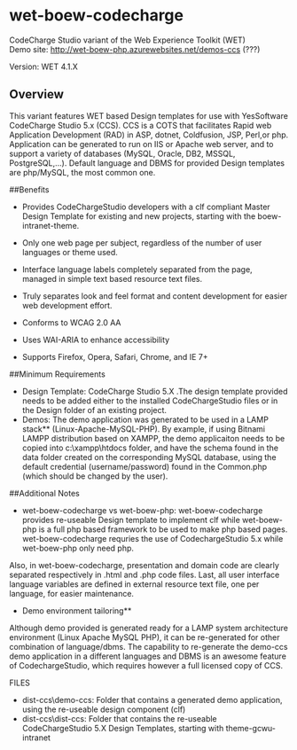 wet-boew-codecharge
===================

CodeCharge Studio variant of the Web Experience Toolkit (WET)
<br />
Demo site: http://wet-boew-php.azurewebsites.net/demos-ccs (???)

Version: WET 4.1.X

## Overview

This variant features WET based Design templates for use with YesSoftware CodeCharge Studio 5.x (CCS).
CCS is a COTS that facilitates Rapid web Application Development (RAD) in ASP, dotnet, Coldfusion, JSP, Perl,or php.
Application can be generated to run on IIS or Apache web server, and to support a variety of databases (MySQL, Oracle, DB2, MSSQL, PostgreSQL,...). Default language and DBMS for provided Design templates are php/MySQL, the most common one.

##Benefits

* Provides CodeChargeStudio developers with a clf compliant Master Design Template for existing and new projects, starting with the boew-intranet-theme. 
* Only one web page per subject, regardless of the number of user languages or theme used.
* Interface language labels completely separated from the page, managed in simple text based resource text files.
* Truly separates look and feel format and content development for easier web development effort.

* Conforms to WCAG 2.0 AA
* Uses WAI-ARIA to enhance accessibility
* Supports Firefox, Opera, Safari, Chrome, and IE 7+ 

##Minimum Requirements

* Design Template: CodeCharge Studio 5.X .The design template provided needs to be added either to the installed CodeChargeStudio files or in the Design folder of an existing project.
* Demos: The demo application was generated to be used in a LAMP stack** (Linux-Apache-MySQL-PHP). By example, if using Bitnami LAMPP distribution based on XAMPP, the demo applicaiton needs to be copied into c:\xampp\htdocs folder, and have the schema found in the data folder created on the corresponding MySQL database, using the default credential (username/password) found in the Common.php (which should be changed by the user).

##Additional Notes

* wet-boew-codecharge vs wet-boew-php:
wet-boew-codecharge provides re-useable Design template to implement clf while wet-boew-php is a full php based framework to be used to make php based pages. wet-boew-codecharge requries the use of CodechargeStudio 5.x while wet-boew-php only need php.

Also, in wet-boew-codecharge, presentation and domain code are clearly separated respectively in .html and .php code files.
Last, all user interface language variables are defined in external resource text file, one per language, for easier maintenance.

* Demo environment tailoring**

Although demo provided is generated ready for a LAMP system architecture environment (Linux Apache MySQL PHP), it can be re-generated for other combination of language/dbms. The capability to re-generate the demo-ccs demo application in a different languages and DBMS is an awesome feature of CodechargeStudio, which requires however a full licensed copy of CCS.

FILES
* dist-ccs\demo-ccs:	Folder that contains a generated demo application, using the re-useable design component (clf)
* dist-ccs\dist-ccs:	Folder that contains the re-useable CodeChargeStudio 5.X Design Templates, 
						starting with theme-gcwu-intranet


